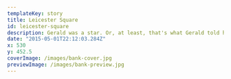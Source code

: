 ```yaml
---
templateKey: story
title: Leicester Square
id: leicester-square
description: Gerald was a star. Or, at least, that's what Gerald told himself, his friends and his family.
date: "2015-05-01T22:12:03.284Z"
x: 530
y: 452.5
coverImage: /images/bank-cover.jpg
previewImage: /images/bank-preview.jpg
---
```

